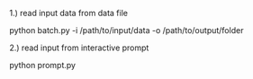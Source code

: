 
1.) read input data from data file 

python batch.py -i /path/to/input/data -o /path/to/output/folder 

2.) read input from interactive prompt 

python prompt.py 
